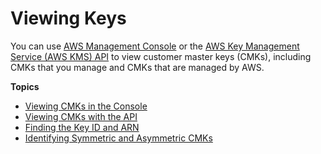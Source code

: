 # Viewing Keys<a name="viewing-keys"></a>

You can use [AWS Management Console](https://console.aws.amazon.com/kms) or the [AWS Key Management Service \(AWS KMS\) API](https://docs.aws.amazon.com/kms/latest/APIReference/) to view customer master keys \(CMKs\), including CMKs that you manage and CMKs that are managed by AWS\.

**Topics**
+ [Viewing CMKs in the Console](viewing-keys-console.md)
+ [Viewing CMKs with the API](viewing-keys-cli.md)
+ [Finding the Key ID and ARN](find-cmk-id-arn.md)
+ [Identifying Symmetric and Asymmetric CMKs](find-symm-asymm.md)